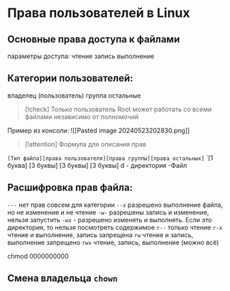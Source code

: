 # Права пользователей в Linux

## Основные права доступа к файлами

параметры доступа:
чтение
запись
выполнение

## Категории пользователей:
владелец (пользователь)
группа
остальные

>[!check] Только пользователь Root может работать со всеми файлами независимо от полномочий

Пример из консоли:
![[Pasted image 20240523202830.png]]

>[!attention] Формула для описания прав

`[Тип файла][права пользователя][права группы][права остальных]`
 `[1 буква]   [3 буквы]            [3 буквы]     [3 буквы]
d - директория
-Файл
##  Расшифровка прав файла:

`---`   нет прав совсем для категории
`--х`   разрешено выполнение файла, но не изменение и не чтение
`-w-`  разрешены запись и изменение, нельзя запустить
`-wx` - разрешено изменять и выполнять. Если это директория, то нельзя посмотреть содержимое
`r--`  только чтение
`r-x`  чтение и выполнение, запись запрещена
`rw`  чтение и запись, выполнение запрещено
`rwx`   чтение, запись, выполнение (можно всё)


chmod 0000000000
## Смена владельца `chown`





